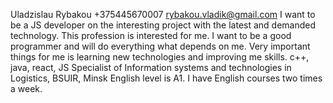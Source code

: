  Uladzislau Rybakou
 +375445670007 rybakou.vladik@gmail.com
 I want to be a JS developer on the interesting project with the latest and demanded technology. This profession is interested for me. I want to be a good programmer and will do everything what depends on me. Very important things for me is learning new technologies and improving me skills.
 c++, java, react, JS
Specialist of Information systems and technologies in Logistics, BSUIR, Minsk
English level is A1. I have English courses two times a week.